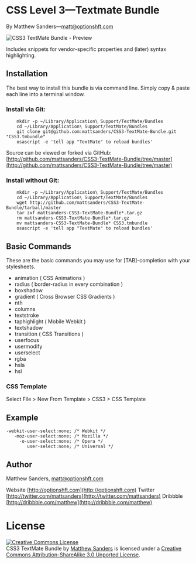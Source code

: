 # CSS Level 3—Textmate Bundle

By Matthew Sanders—matt@optionshft.com

<img src="https://a248.e.akamai.net/assets.github.com/img/d8be2ae65102914853b84f952086c42237055174/687474703a2f2f6d6174746865776e736172612e636f6d2f696d616765732f70726f73706574746976612d7468656d652d707265766965772e706e67" alt="CSS3 TextMate Bundle - Preview" />

Includes snippets for vendor-specific properties and (later) syntax highlighting.

## Installation

The best way to install this bundle is via command line. Simply copy & paste each line into a terminal window.

### Install via Git:

		mkdir -p ~/Library/Application\ Support/TextMate/Bundles
		cd ~/Library/Application\ Support/TextMate/Bundles
		git clone git@github.com:mattsanders/CSS3-TextMate-Bundle.git "CSS3.tmbundle"
		osascript -e 'tell app "TextMate" to reload bundles'

Source can be viewed or forked via GitHub: [http://github.com/mattsanders/CSS3-TextMate-Bundle/tree/master](http://github.com/mattsanders/CSS3-TextMate-Bundle/tree/master)

### Install without Git:

		mkdir -p ~/Library/Application\ Support/TextMate/Bundles
		cd ~/Library/Application\ Support/TextMate/Bundles
		wget http://github.com/mattsanders/CSS3-TextMate-Bundle/tarball/master
		tar zxf mattsanders-CSS3-TextMate-Bundle*.tar.gz
		rm mattsanders-CSS3-TextMate-Bundle*.tar.gz
		mv mattsanders-CSS3-TextMate-Bundle* CSS3.tmbundle
		osascript -e 'tell app "TextMate" to reload bundles'

## Basic Commands

These are the basic commands you may use for [TAB]-completion with your stylesheets.

* animation ( CSS Animations )
* radius ( border-radius in every combination )
* boxshadow
* gradient ( Cross Browser CSS Gradients )
* nth
* columns 
* textstroke 
* taphighlight ( Mobile Webkit )
* textshadow 
* transition ( CSS Transitions )
* userfocus 
* usermodify 
* userselect 
* rgba 
* hsla
* hsl

### CSS Template

Select File > New From Template > CSS3 > CSS Template

## Example

	-webkit-user-select:none; /* Webkit */
	   -moz-user-select:none; /* Mozilla */
	     -o-user-select:none; /* Opera */
	        user-select:none; /* Universal */

## Author

Matthew Sanders, matt@optionshft.com

Website [http://optionshft.com](http://optionshft.com) 
Twitter [http://twitter.com/mattsanders](http://twitter.com/mattsanders)
Dribbble [http://dribbble.com/matthew](http://dribbble.com/matthew)



License
=======

<a rel="license" href="http://creativecommons.org/licenses/by-sa/3.0/"><img alt="Creative Commons License" style="border-width:0" src="http://i.creativecommons.org/l/by-sa/3.0/80x15.png" /></a><br /><span xmlns:dct="http://purl.org/dc/terms/" href="http://purl.org/dc/dcmitype/Dataset" property="dct:title" rel="dct:type">CSS3 TextMate Bundle</span> by <a xmlns:cc="http://creativecommons.org/ns#" href="http://optionshft.com" property="cc:attributionName" rel="cc:attributionURL">Matthew Sanders</a> is licensed under a <a rel="license" href="http://creativecommons.org/licenses/by-sa/3.0/">Creative Commons Attribution-ShareAlike 3.0 Unported License</a>.